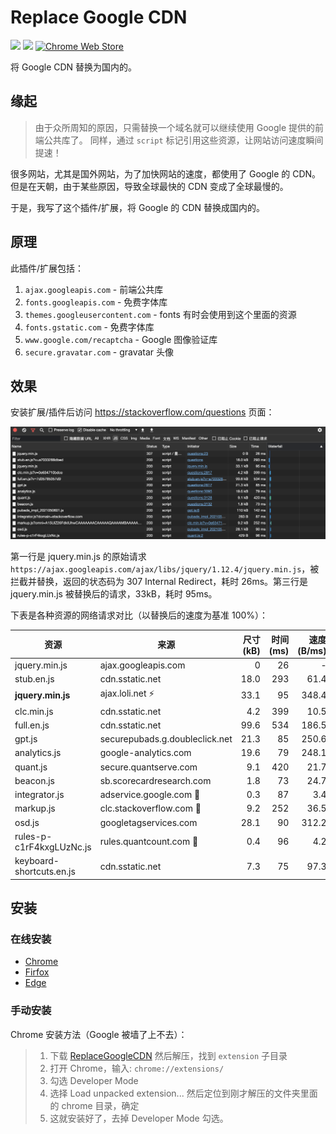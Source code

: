 # Replace Google CDN

[![](https://img.shields.io/github/issues/justjavac/ReplaceGoogleCDN.svg)](https://github.com/justjavac/ReplaceGoogleCDN/issues) [![](https://img.shields.io/github/release/justjavac/ReplaceGoogleCDN.svg)](https://github.com/justjavac/ReplaceGoogleCDN/releases)
[![Chrome Web Store](https://img.shields.io/chrome-web-store/v/kpampjmfiopfpkkepbllemkibefkiice.svg)](https://chrome.google.com/webstore/detail/kpampjmfiopfpkkepbllemkibefkiice)

将 Google CDN 替换为国内的。

## 缘起

> 由于众所周知的原因，只需替换一个域名就可以继续使用 Google 提供的前端公共库了。
> 同样，通过 `script` 标记引用这些资源，让网站访问速度瞬间提速！

很多网站，尤其是国外网站，为了加快网站的速度，都使用了 Google 的 CDN。
但是在天朝，由于某些原因，导致全球最快的 CDN 变成了全球最慢的。

于是，我写了这个插件/扩展，将 Google 的 CDN 替换成国内的。

## 原理

此插件/扩展包括：

1. `ajax.googleapis.com` - 前端公共库
1. `fonts.googleapis.com` - 免费字体库
1. `themes.googleusercontent.com` - fonts 有时会使用到这个里面的资源
1. `fonts.gstatic.com` - 免费字体库
1. `www.google.com/recaptcha` - Google 图像验证库
1. `secure.gravatar.com` - gravatar 头像

## 效果

安装扩展/插件后访问 <https://stackoverflow.com/questions> 页面：

![](./screen-sof.png)

第一行是 jquery.min.js 的原始请求 `https://ajax.googleapis.com/ajax/libs/jquery/1.12.4/jquery.min.js`，被拦截并替换，返回的状态码为 307 Internal Redirect，耗时 26ms。第三行是 jquery.min.js 被替换后的请求，33kB，耗时 95ms。

下表是各种资源的网络请求对比（以替换后的速度为基准 100%）：

| 资源                     | 来源                           | 尺寸(kB) | 时间(ms) | 速度(B/ms) | 百分比 |
| ------------------------ | ------------------------------ | -------: | -------: | ---------: | -----: |
| jquery.min.js            | ajax.googleapis.com            |        0 |       26 |          - |      - |
| stub.en.js               | cdn.sstatic.net                |     18.0 |      293 |       61.4 |    18% |
| **jquery.min.js**        | ajax.loli.net ⚡️              |     33.1 |       95 |      348.4 |   100% |
| clc.min.js               | cdn.sstatic.net                |      4.2 |      399 |       10.5 |    30% |
| full.en.js               | cdn.sstatic.net                |     99.6 |      534 |      186.5 |    54% |
| gpt.js                   | securepubads.g.doubleclick.net |     21.3 |       85 |      250.6 |    72% |
| analytics.js             | google-analytics.com           |     19.6 |       79 |      248.1 |    71% |
| quant.js                 | secure.quantserve.com          |      9.1 |      420 |       21.7 |    62% |
| beacon.js                | sb.scorecardresearch.com       |      1.8 |       73 |       24.7 |    71% |
| integrator.js            | adservice.google.com 🐌        |      0.3 |       87 |        3.4 |     1% |
| markup.js                | clc.stackoverflow.com 🐌       |      9.2 |      252 |       36.5 |    10% |
| osd.js                   | googletagservices.com          |     28.1 |       90 |      312.2 |    89% |
| rules-p-c1rF4kxgLUzNc.js | rules.quantcount.com 🐌        |      0.4 |       96 |        4.2 |     1% |
| keyboard-shortcuts.en.js | cdn.sstatic.net                |      7.3 |       75 |       97.3 |  27.9% |

## 安装

### 在线安装

- [Chrome](https://chrome.google.com/webstore/detail/replace-google-cdn/kpampjmfiopfpkkepbllemkibefkiice)
- [Firfox](https://addons.mozilla.org/en-US/firefox/addon/replace-google-cdn/)
- [Edge](https://microsoftedge.microsoft.com/addons/detail/replace-google-cdn/cojepngjobmaiajphkijbdcdjnnjhpjc)

### 手动安装

Chrome 安装方法（Google 被墙了上不去）：

> 1. 下载 [ReplaceGoogleCDN](https://github.com/justjavac/ReplaceGoogleCDN/archive/master.zip) 然后解压，找到 `extension` 子目录
> 2. 打开 Chrome，输入: `chrome://extensions/`
> 3. 勾选 Developer Mode
> 4. 选择 Load unpacked extension... 然后定位到刚才解压的文件夹里面的 chrome 目录，确定
> 5. 这就安装好了，去掉 Developer Mode 勾选。
